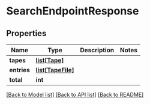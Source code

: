 # SearchEndpointResponse

## Properties

Name | Type | Description | Notes
------------ | ------------- | ------------- | -------------
**tapes** | [**list[Tape]**](Tape.md) |  | 
**entries** | [**list[TapeFile]**](TapeFile.md) |  | 
**total** | **int** |  | 

[[Back to Model list]](../#documentation-for-models) [[Back to API list]](../#documentation-for-api-endpoints) [[Back to README]](../)


